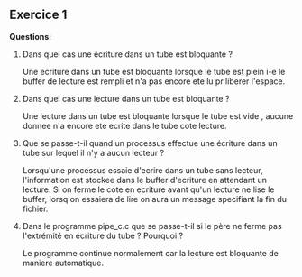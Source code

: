 ## Exercice 1

**Questions:**

1. Dans quel cas une écriture dans un tube est bloquante ?
    
    Une ecriture dans un tube est bloquante lorsque le tube est plein i-e le buffer de lecture est rempli et n'a pas encore ete lu pr liberer l'espace.

2. Dans quel cas une lecture dans un tube est bloquante ?

    Une lecture dans un tube est bloquante lorsque le tube est vide , aucune donnee n'a encore ete ecrite dans le tube cote lecture.

3. Que se passe-t-il quand un processus effectue une écriture dans un tube sur lequel il n'y a aucun lecteur ?
   
    Lorsqu'une processus essaie d'ecrire dans un tube sans lecteur, l'information est stockee dans le buffer d'ecriture en attendant un lecture.
    Si on ferme le cote en ecriture avant qu'un lecture ne lise le buffer, lorsq'on essaiera de lire on aura un message specifiant la fin du fichier.

4. Dans le programme pipe_c.c que se passe-t-il si le père ne ferme pas l'extrémité en écriture du tube ? Pourquoi ?
   
    Le programme continue normalement car la lecture est bloquante de maniere automatique.

